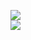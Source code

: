 [![](https://img.shields.io/badge/Made%20With-Github%20Spray-lightgrey.svg?style=for-the-badge&logo=github)](https://github.com/Annihil/github-spray#15773)  
[![](https://i.imgur.com/2DrTn0Z.gif)](https://github.com/Annihil/github-spray)
